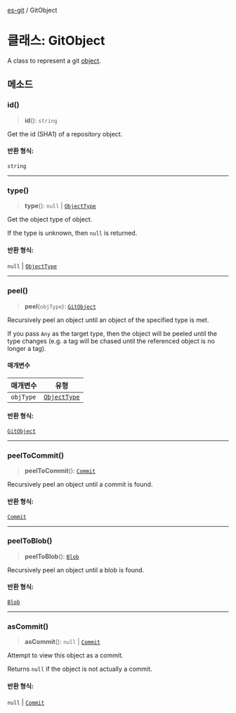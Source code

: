 [es-git](../globals.md) / GitObject

# 클래스: GitObject

A class to represent a git [object][1].

[1]: https://git-scm.com/book/en/Git-Internals-Git-Objects

## 메소드

### id()

> **id**(): `string`

Get the id (SHA1) of a repository object.

#### 반환 형식:

`string`

***

### type()

> **type**(): `null` \| [`ObjectType`](../enumerations/ObjectType.md)

Get the object type of object.

If the type is unknown, then `null` is returned.

#### 반환 형식:

`null` \| [`ObjectType`](../enumerations/ObjectType.md)

***

### peel()

> **peel**(`objType`): [`GitObject`](GitObject.md)

Recursively peel an object until an object of the specified type is met.

If you pass `Any` as the target type, then the object will be
peeled until the type changes (e.g. a tag will be chased until the
referenced object is no longer a tag).

#### 매개변수

| 매개변수 | 유형 |
| ------ | ------ |
| `objType` | [`ObjectType`](../enumerations/ObjectType.md) |

#### 반환 형식:

[`GitObject`](GitObject.md)

***

### peelToCommit()

> **peelToCommit**(): [`Commit`](Commit.md)

Recursively peel an object until a commit is found.

#### 반환 형식:

[`Commit`](Commit.md)

***

### peelToBlob()

> **peelToBlob**(): [`Blob`](Blob.md)

Recursively peel an object until a blob is found.

#### 반환 형식:

[`Blob`](Blob.md)

***

### asCommit()

> **asCommit**(): `null` \| [`Commit`](Commit.md)

Attempt to view this object as a commit.

Returns `null` if the object is not actually a commit.

#### 반환 형식:

`null` \| [`Commit`](Commit.md)
